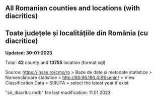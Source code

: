 ## All Romanian counties and locations (with diacritics)
## Toate județele și localitățiile din România (cu diacritice)

**Updated: 30-01-2023**

Total: **42** county and **13755** location (format sql)

Source:
https://insse.ro/cms/ro > Baze de date și metadate statistice > Nomenclatoare statistice > http://80.96.186.4:81/senin/ > View Classification Data > SIRUTA > select the latest year if exist

"sir_diacritic.mdb" file last modification: 11.01.2023
